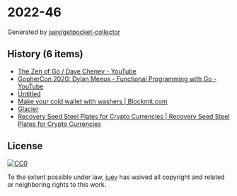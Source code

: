 # 2022-46

Generated by [juev/getpocket-collector](https://github.com/juev/getpocket-collector)

## History (6 items)

- [The Zen of Go / Dave Cheney - YouTube](https://www.youtube.com/watch?v=yd_rtwYaXps)
- [GopherCon 2020: Dylan Meeus - Functional Programming with Go - YouTube](https://www.youtube.com/watch?v=wqs8n5Uk5OM)
- [Untitled](http://survey-smiles.com)
- [Make your cold wallet with washers | Blockmit.com](https://blockmit.com/english/guides/diy/make-cold-wallet-washers/)
- [Glacier](https://glacierprotocol.org)
- [Recovery Seed Steel Plates for Crypto Currencies | Recovery Seed Steel Plates for Crypto Currencies](http://bulletproofbitcoin.com)

## License

[![CC0](https://mirrors.creativecommons.org/presskit/buttons/88x31/svg/cc-zero.svg)](https://creativecommons.org/publicdomain/zero/1.0/)

To the extent possible under law, [juev](https://github.com/juev) has waived all copyright and related or neighboring rights to this work.
